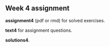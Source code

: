 ## Week 4 assignment

__assignment4__ (pdf or rmd) for solved exercises.

__text4__ for assignment questions.

__solutions4__.
